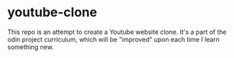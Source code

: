 # youtube-clone

This repo is an attempt to create a Youtube website clone.
It's a part of the odin project curriculum, which will be "improved" upon each time I learn something new.
